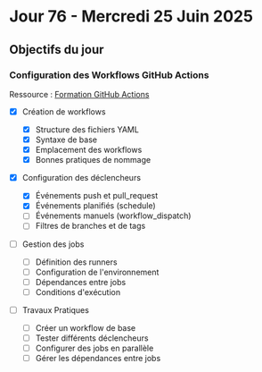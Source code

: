 # Jour 76 - Mercredi 25 Juin 2025

## Objectifs du jour

### Configuration des Workflows GitHub Actions

Ressource : [Formation GitHub Actions](https://github.com/HachemiH/formation-github-actions)

- [x] Création de workflows

  - [x] Structure des fichiers YAML
  - [x] Syntaxe de base
  - [x] Emplacement des workflows
  - [x] Bonnes pratiques de nommage

- [x] Configuration des déclencheurs

  - [x] Événements push et pull_request
  - [x] Événements planifiés (schedule)
  - [ ] Événements manuels (workflow_dispatch)
  - [ ] Filtres de branches et de tags

- [ ] Gestion des jobs

  - [ ] Définition des runners
  - [ ] Configuration de l'environnement
  - [ ] Dépendances entre jobs
  - [ ] Conditions d'exécution

- [ ] Travaux Pratiques
  - [ ] Créer un workflow de base
  - [ ] Tester différents déclencheurs
  - [ ] Configurer des jobs en parallèle
  - [ ] Gérer les dépendances entre jobs
